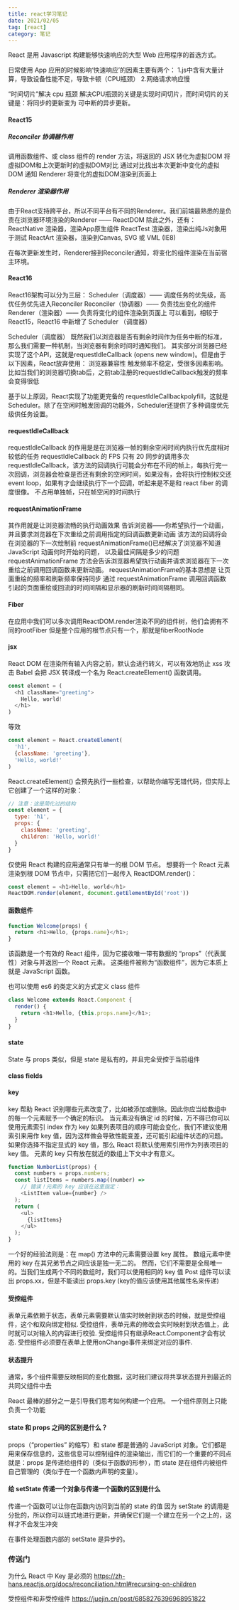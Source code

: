```yaml
---
title: react学习笔记
date: 2021/02/05
tag: [react]
category: 笔记
---
```


React 是用 Javascript 构建能够快速响应的大型 Web 应用程序的首选方式。

日常使用 App 应用的时候影响‘快速响应’的因素主要有两个：
1.js中含有大量计算，导致设备性能不足，导致卡顿（CPU瓶颈）
2.网络请求响应慢

“时间切片”解决 cpu 瓶颈
解决CPU瓶颈的关键是实现时间切片，而时间切片的关键是：将同步的更新变为 可中断的异步更新。

#### React15
##### Reconciler 协调器作用
调用函数组件、或 class 组件的 render 方法，将返回的 JSX 转化为虚拟DOM
将虚拟DOM和上次更新时的虚拟DOM对比
通过对比找出本次更新中变化的虚拟DOM
通知 Renderer 将变化的虚拟DOM渲染到页面上

##### Renderer 渲染器作用
由于React支持跨平台，所以不同平台有不同的Renderer。我们前端最熟悉的是负责在浏览器环境渲染的Renderer —— ReactDOM
除此之外，还有：
ReactNative 渲染器，渲染App原生组件
ReactTest 渲染器，渲染出纯Js对象用于测试
ReactArt 渲染器，渲染到Canvas, SVG 或 VML (IE8)

在每次更新发生时，Renderer接到Reconciler通知，将变化的组件渲染在当前宿主环境。


#### React16
React16架构可以分为三层：
Scheduler（调度器）—— 调度任务的优先级，高优任务优先进入Reconciler
Reconciler（协调器）—— 负责找出变化的组件
Renderer（渲染器）—— 负责将变化的组件渲染到页面上
可以看到，相较于React15，React16 中新增了 Scheduler （调度器）

Scheduler（调度器）
既然我们以浏览器是否有剩余时间作为任务中断的标准，那么我们需要一种机制，当浏览器有剩余时间时通知我们。
其实部分浏览器已经实现了这个API，这就是requestIdleCallback (opens new window)。但是由于以下因素，React放弃使用：
浏览器兼容性
触发频率不稳定，受很多因素影响。比如当我们的浏览器切换tab后，之前tab注册的requestIdleCallback触发的频率会变得很低

基于以上原因，React实现了功能更完备的 requestIdleCallbackpolyfill，这就是Scheduler。除了在空闲时触发回调的功能外，Scheduler还提供了多种调度优先级供任务设置。

#### requestIdleCallback
requestIdleCallback 的作用是是在浏览器一帧的剩余空闲时间内执行优先度相对较低的任务
requestIdleCallback 的 FPS 只有 20
同步的调用多次 requestIdleCallback，该方法的回调执行可能会分布在不同的帧上，每执行完一次回调，浏览器会检查是否还有剩余的空闲时间，如果没有，会将执行控制权交还 event loop，如果有才会继续执行下一个回调，听起来是不是和 react fiber 的调度很像。
不占用单独帧，只在帧空闲的时间执行

#### requestAnimationFrame
其作用就是让浏览器流畅的执行动画效果
告诉浏览器——你希望执行一个动画，并且要求浏览器在下次重绘之前调用指定的回调函数更新动画
该方法的回调将会在浏览器的下一次绘制前
requestAnimationFrame()已经解决了浏览器不知道 JavaScript 动画何时开始的问题， 以及最佳间隔是多少的问题
requestAnimationFrame 方法会告诉浏览器希望执行动画并请求浏览器在下一次重绘之前调用回调函数来更新动画。
requestAnimationFrame的基本思想是 让页面重绘的频率和刷新频率保持同步
通过 requestAnimationFrame 调用回调函数引起的页面重绘或回流的时间间隔和显示器的刷新时间间隔相同。

#### Fiber
在应用中我们可以多次调用ReactDOM.render渲染不同的组件树，他们会拥有不同的rootFiber
但是整个应用的根节点只有一个，那就是fiberRootNode


#### jsx
React DOM 在渲染所有输入内容之前，默认会进行转义，可以有效地防止 xss 攻击
Babel 会把 JSX 转译成一个名为 React.createElement() 函数调用。

```javascript
const element = (
  <h1 className="greeting">
    Hello, world!
  </h1>
)
```
等效
```javascript
const element = React.createElement(
  'h1',
  {className: 'greeting'},
  'Hello, world!'
)
```
React.createElement() 会预先执行一些检查，以帮助你编写无错代码，但实际上它创建了一个这样的对象：
```javascript
// 注意：这是简化过的结构
const element = {
  type: 'h1',
  props: {
    className: 'greeting',
    children: 'Hello, world!'
  }
}
```


仅使用 React 构建的应用通常只有单一的根 DOM 节点。
想要将一个 React 元素渲染到根 DOM 节点中，只需把它们一起传入 ReactDOM.render()：
```javascript
const element = <h1>Hello, world</h1>
ReactDOM.render(element, document.getElementById('root'))
```

#### 函数组件
```javascript
function Welcome(props) {
  return <h1>Hello, {props.name}</h1>;
}
```
该函数是一个有效的 React 组件，因为它接收唯一带有数据的 “props”（代表属性）对象与并返回一个 React 元素。
这类组件被称为“函数组件”，因为它本质上就是 JavaScript 函数。

也可以使用 es6 的类定义的方式定义 class 组件
```javascript
class Welcome extends React.Component {
  render() {
    return <h1>Hello, {this.props.name}</h1>;
  }
}
```

#### state
State 与 props 类似，但是 state 是私有的，并且完全受控于当前组件


#### class fields

#### key
key 帮助 React 识别哪些元素改变了，比如被添加或删除。因此你应当给数组中的每一个元素赋予一个确定的标识。
当元素没有确定 id 的时候，万不得已你可以使用元素索引 index 作为 key
如果列表项目的顺序可能会变化，我们不建议使用索引来用作 key 值，因为这样做会导致性能变差，还可能引起组件状态的问题。
如果你选择不指定显式的 key 值，那么 React 将默认使用索引用作为列表项目的 key 值。
元素的 key 只有放在就近的数组上下文中才有意义。
```javascript
function NumberList(props) {
  const numbers = props.numbers;
  const listItems = numbers.map((number) =>
    // 错误！元素的 key 应该在这里指定：
    <ListItem value={number} />
  );
  return (
    <ul>
      {listItems}
    </ul>
  );
}
```
一个好的经验法则是：在 map() 方法中的元素需要设置 key 属性。
数组元素中使用的 key 在其兄弟节点之间应该是独一无二的。
然而，它们不需要是全局唯一的。当我们生成两个不同的数组时，我们可以使用相同的 key 值
Post 组件可以读出 props.xx，但是不能读出 props.key (key的值应该使用其他属性名来传递)

#### 受控组件
表单元素依赖于状态，表单元素需要默认值实时映射到状态的时候，就是受控组件，这个和双向绑定相似.
受控组件，表单元素的修改会实时映射到状态值上，此时就可以对输入的内容进行校验.
受控组件只有继承React.Component才会有状态.
受控组件必须要在表单上使用onChange事件来绑定对应的事件.

#### 状态提升
通常，多个组件需要反映相同的变化数据，这时我们建议将共享状态提升到最近的共同父组件中去


React 最棒的部分之一是引导我们思考如何构建一个应用。
一个组件原则上只能负责一个功能

#### state 和 props 之间的区别是什么？
props（“properties” 的缩写）和 state 都是普通的 JavaScript 对象。它们都是用来保存信息的，这些信息可以控制组件的渲染输出，而它们的一个重要的不同点就是：props 是传递给组件的（类似于函数的形参），而 state 是在组件内被组件自己管理的（类似于在一个函数内声明的变量）。

#### 给 setState 传递一个对象与传递一个函数的区别是什么
传递一个函数可以让你在函数内访问到当前的 state 的值
因为 setState 的调用是分批的，所以你可以链式地进行更新，并确保它们是一个建立在另一个之上的，这样才不会发生冲突

在事件处理函数内部的 setState 是异步的。

### 传送门
为什么 React 中 Key 是必须的
https://zh-hans.reactjs.org/docs/reconciliation.html#recursing-on-children

受控组件和非受控组件
https://juejin.cn/post/6858276396968951822